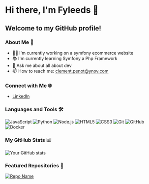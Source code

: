# Hi there, I'm Fyleeds 👋

## Welcome to my GitHub profile!

### About Me 🌱
- 👨‍💻 I'm currently working on a symfony ecommerce website
- 📚 I'm currently learning Symfony a Php Framework
- 💬 Ask me about all about dev
- 📫 How to reach me: clement.penot@ynov.com

### Connect with Me 🌐
- [LinkedIn](https://www.linkedin.com/in/cl%C3%A9ment-penot-09326b143/)

### Languages and Tools 🛠️
![JavaScript](https://img.shields.io/badge/-JavaScript-black?style=flat-square&logo=javascript)
![Python](https://img.shields.io/badge/-Python-black?style=flat-square&logo=python)
![Node.js](https://img.shields.io/badge/-Node.js-black?style=flat-square&logo=Node.js)
![HTML5](https://img.shields.io/badge/-HTML5-black?style=flat-square&logo=html5)
![CSS3](https://img.shields.io/badge/-CSS3-black?style=flat-square&logo=css3)
![Git](https://img.shields.io/badge/-Git-black?style=flat-square&logo=git)
![GitHub](https://img.shields.io/badge/-GitHub-black?style=flat-square&logo=github)
![Docker](https://img.shields.io/badge/-Docker-black?style=flat-square&logo=docker)

### My GitHub Stats 📊
![Your GitHub stats](https://github-readme-stats.vercel.app/api?username=fyleeds&show_icons=true&theme=radical)

### Featured Repositories 🌟
[![Repo Name](https://github-readme-stats.vercel.app/api/pin/?username=fyleeds&repo=repo-name&theme=radical)]([https://github.com/fyleeds/ecommerce])
